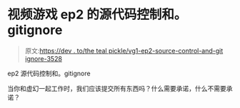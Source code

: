 # 视频游戏 ep2 的源代码控制和。gitignore

> 原文:[https://dev . to/the teal pickle/vg1-ep2-source-control-and-git ignore-3528](https://dev.to/thetealpickle/vg1-ep2-source-control-and-gitignore-3528)

ep2 源代码控制和。gitignore

当你和虚幻一起工作时，我们应该提交所有东西吗？什么需要承诺，什么不需要承诺？